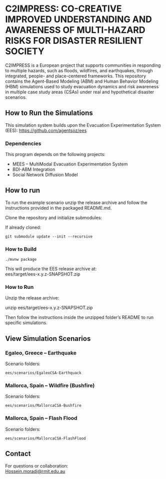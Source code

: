 # C2IMPRESS: CO-CREATIVE IMPROVED UNDERSTANDING AND AWARENESS OF MULTI-HAZARD RISKS FOR DISASTER RESILIENT SOCIETY

C2IMPRESS is a European project that supports communities in responding to multiple hazards, such as floods, wildfires, and earthquakes, through integrated, people- and place-centered frameworks. This repository contains the Agent-Based Modeling (ABM) and Human Behavior Modeling (HBM) simulations used to study evacuation dynamics and risk awareness in multiple case study areas (CSAs) under real and hypothetical disaster scenarios.

## How to Run the Simulations

This simulation system builds upon the Evacuation Experimentation System (EES): https://github.com/agentsoz/ees

### Dependencies

This program depends on the following projects:
- MEES – MultiModal Evacuation Experimentation System
- BDI-ABM Integration
- Social Network Diffusion Model


## How to run

To run the example scenario unzip the release archive and follow the instructions provided in the packaged README.md.


Clone the repository and initialize submodules:


If already cloned:

```
git submodule update --init --recursive
```

### How to Build

```
./mvnw package
```

This will produce the EES release archive at:  
ees/target/ees-x.y.z-SNAPSHOT.zip

### How to Run

Unzip the release archive:

unzip ees/target/ees-x.y.z-SNAPSHOT.zip

Then follow the instructions inside the unzipped folder’s README to run specific simulations.

## View Simulation Scenarios


### Egaleo, Greece – Earthquake

Scenario folders:  
```
ees/scenarios/EgaleoCSA-Earthquack
```

### Mallorca, Spain – Wildfire (Bushfire)

Scenario folders:  
```
ees/scenarios/MallorcaCSA-Bushfire
```


### Mallorca, Spain – Flash Flood

Scenario folders:  
```
ees/scenarios/MallorcaCSA-FlashFlood
```


## Contact

For questions or collaboration:  
Hossein.moradi@rmit.edu.au



